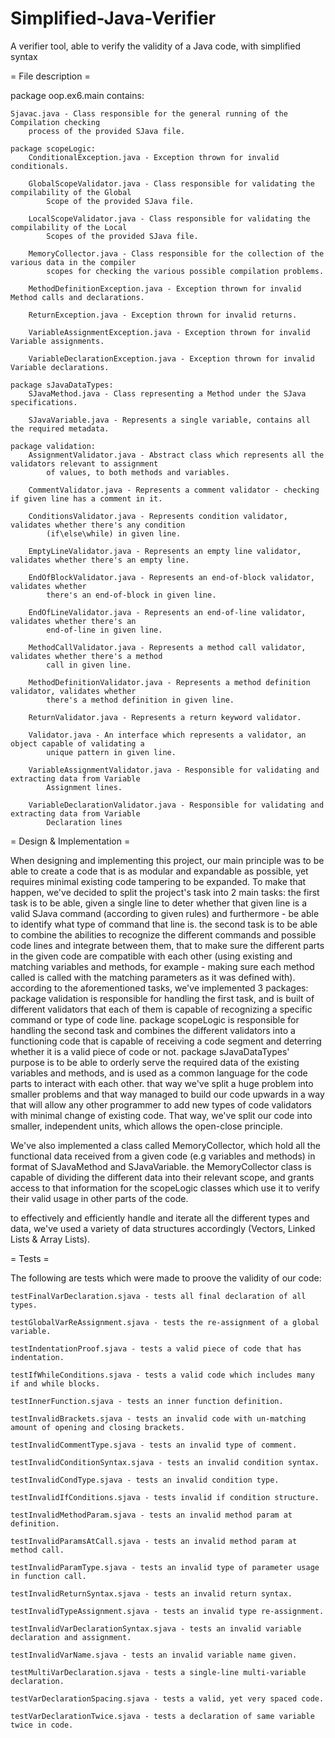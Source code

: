 # Simplified-Java-Verifier
A verifier tool, able to verify the validity of a Java code, with simplified syntax

=      File description     =

package oop.ex6.main contains:

    Sjavac.java - Class responsible for the general running of the Compilation checking
        process of the provided SJava file.
		
    package scopeLogic:
        ConditionalException.java - Exception thrown for invalid conditionals.
		
        GlobalScopeValidator.java - Class responsible for validating the compilability of the Global
            Scope of the provided SJava file.
			
        LocalScopeValidator.java - Class responsible for validating the compilability of the Local
            Scopes of the provided SJava file.
			
        MemoryCollector.java - Class responsible for the collection of the various data in the compiler
            scopes for checking the various possible compilation problems.
			
        MethodDefinitionException.java - Exception thrown for invalid Method calls and declarations.
		
        ReturnException.java - Exception thrown for invalid returns.
		
        VariableAssignmentException.java - Exception thrown for invalid Variable assignments.
		
        VariableDeclarationException.java - Exception thrown for invalid Variable declarations.
		
    package sJavaDataTypes:
        SJavaMethod.java - Class representing a Method under the SJava specifications.
		
        SJavaVariable.java - Represents a single variable, contains all the required metadata.
		
    package validation:
        AssignmentValidator.java - Abstract class which represents all the validators relevant to assignment
            of values, to both methods and variables.
			
        CommentValidator.java - Represents a comment validator - checking if given line has a comment in it.
		
        ConditionsValidator.java - Represents condition validator, validates whether there's any condition
            (if\else\while) in given line.
			
        EmptyLineValidator.java - Represents an empty line validator, validates whether there's an empty line.
		
        EndOfBlockValidator.java - Represents an end-of-block validator, validates whether
            there's an end-of-block in given line.
			
        EndOfLineValidator.java - Represents an end-of-line validator, validates whether there's an
            end-of-line in given line.
			
        MethodCallValidator.java - Represents a method call validator, validates whether there's a method
            call in given line.
			
        MethodDefinitionValidator.java - Represents a method definition validator, validates whether
            there's a method definition in given line.
			
        ReturnValidator.java - Represents a return keyword validator.
		
        Validator.java - An interface which represents a validator, an object capable of validating a
            unique pattern in given line.
			
        VariableAssignmentValidator.java - Responsible for validating and extracting data from Variable
            Assignment lines.
			
        VariableDeclarationValidator.java - Responsible for validating and extracting data from Variable
            Declaration lines

=  Design & Implementation  =

When designing and implementing this project, our main principle was to be able to create a code that is as
modular and expandable as possible, yet requires minimal existing code tampering to be expanded.
To make that happen, we've decided to split the project's task into 2 main tasks:
the first task is to be able, given a single line to deter whether that given line is a valid SJava command
(according to given rules) and furthermore - be able to identify what type of command that line is.
the second task is to be able to combine the abilities to recognize the different commands and possible code
lines and integrate between them, that to make sure the different parts in the given code are compatible with
each other (using existing and matching variables and methods, for example - making sure each method called
is called with the matching parameters as it was defined with).
according to the aforementioned tasks, we've implemented 3 packages:
package validation is responsible for handling the first task, and is built of different validators that each
of them is capable of recognizing a specific command or type of code line.
package scopeLogic is responsible for handling the second task and combines the different validators into a
functioning code that is capable of receiving a code segment and deterring whether it is a valid piece of code
or not.
package sJavaDataTypes' purpose is to be able to orderly serve the required data of the existing variables
and methods, and is used as a common language for the code parts to interact with each other.
that way we've split a huge problem into smaller problems and that way managed to build our code upwards in
a way that will allow any other programmer to add new types of code validators with minimal change of existing
code.
That way, we've split our code into smaller, independent units, which allows the open-close principle.

We've also implemented a class called MemoryCollector, which hold all the functional data received from a
given code (e.g variables and methods) in format of SJavaMethod and SJavaVariable.
the MemoryCollector class is capable of dividing the different data into their relevant scope, and grants
access to that information for the scopeLogic classes which use it to verify their valid usage in other parts
of the code.

to effectively and efficiently handle and iterate all the different types and data, we've used a variety
of data structures accordingly (Vectors, Linked Lists & Array Lists).

=           Tests           =

The following are tests which were made to proove the validity of our code:

	testFinalVarDeclaration.sjava - tests all final declaration of all types.
 
	testGlobalVarReAssignment.sjava - tests the re-assignment of a global variable.
 
	testIndentationProof.sjava - tests a valid piece of code that has indentation.
 
	testIfWhileConditions.sjava - tests a valid code which includes many if and while blocks.
 
	testInnerFunction.sjava - tests an inner function definition.
 
	testInvalidBrackets.sjava - tests an invalid code with un-matching amount of opening and closing brackets.
 
	testInvalidCommentType.sjava - tests an invalid type of comment.
 
	testInvalidConditionSyntax.sjava - tests an invalid condition syntax.
 
	testInvalidCondType.sjava - tests an invalid condition type.
 
	testInvalidIfConditions.sjava - tests invalid if condition structure.
 
	testInvalidMethodParam.sjava - tests an invalid method param at definition.
 
	testInvalidParamsAtCall.sjava - tests an invalid method param at method call.
 
	testInvalidParamType.sjava - tests an invalid type of parameter usage in function call.
 
	testInvalidReturnSyntax.sjava - tests an invalid return syntax.
 
	testInvalidTypeAssignment.sjava - tests an invalid type re-assignment.
 
	testInvalidVarDeclarationSyntax.sjava - tests an invalid variable declaration and assignment.
 
	testInvalidVarName.sjava - tests an invalid variable name given.
 
	testMultiVarDeclaration.sjava - tests a single-line multi-variable declaration.
 
	testVarDeclarationSpacing.sjava - tests a valid, yet very spaced code.
 
	testVarDeclarationTwice.sjava - tests a declaration of same variable twice in code.
